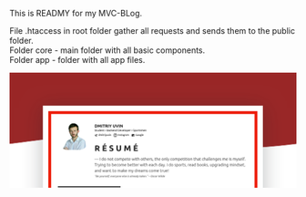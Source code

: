 This is READMY for my MVC-BLog.

File .htaccess in root folder gather all requests and sends them to the public folder.<br>
Folder core - main folder with all basic components.<br>
Folder app - folder with all app files.


![Image alt](https://github.com/dmitriy-sanders/MVC_BLog/raw/master/preview.png)
